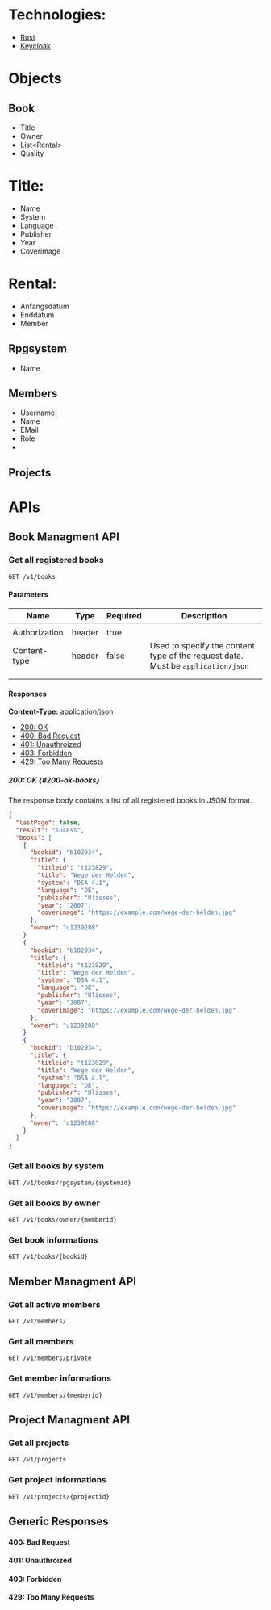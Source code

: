 # Technologies:
- [Rust](https://www.rust-lang.org/en-US/)
- [Keycloak](https://www.keycloak.org/index.html)

# Objects
## Book
- Title
- Owner
- List\<Rental\>
- Quality

# Title:
- Name
- System
- Language
- Publisher
- Year
- Coverimage
# Rental:
- Anfangsdatum
- Enddatum
- Member

## Rpgsystem
- Name

## Members
- Username
- Name
- EMail
- Role
-
## Projects



# APIs
## Book Managment API
### Get all registered books
```
GET /v1/books
```
#### Parameters
| Name | Type  | Required | Description |
|--------------|--------|----------|----------------------------------------------------------------------------------|
|  |  |  |
| Authorization | header | true |  |
| Content-type | header | false | Used to specify the content type of the request data. Must be `application/json` |
|  |  |  |  |
|  |  |  |  |
#### Responses
**Content-Type:** application/json
- [200: OK](#200-ok-books)
- [400: Bad Request](#400-bad-request)
- [401: Unauthroized](#401-unauthorized)
- [403: Forbidden](#403-forbidden)
- [429: Too Many Requests](#429-too-many-requests)

##### 200: OK {#200-ok-books}
The response body contains a list of all registered books in JSON format.
```json
{
  "lastPage": false,
  "result": "sucess",
  "books": [
    {
      "bookid": "b102934",
      "title": {
        "titleid": "t123829",
        "title": "Wege der Helden",
        "system": "DSA 4.1",
        "language": "DE",
        "publisher": "Ulisses",
        "year": "2007",
        "coverimage": "https://example.com/wege-der-helden.jpg"
      },
      "owner": "u1239288"
    }
    {
      "bookid": "b102934",
      "title": {
        "titleid": "t123829",
        "title": "Wege der Helden",
        "system": "DSA 4.1",
        "language": "DE",
        "publisher": "Ulisses",
        "year": "2007",
        "coverimage": "https://example.com/wege-der-helden.jpg"
      },
      "owner": "u1239288"
    }
    {
      "bookid": "b102934",
      "title": {
        "titleid": "t123829",
        "title": "Wege der Helden",
        "system": "DSA 4.1",
        "language": "DE",
        "publisher": "Ulisses",
        "year": "2007",
        "coverimage": "https://example.com/wege-der-helden.jpg"
      },
      "owner": "u1239288"
    }
  ]
}
```
### Get all books by system
```
GET /v1/books/rpgsystem/{systemid}
```
### Get all books by owner
```
GET /v1/books/owner/{memberid}
```
### Get book informations
```
GET /v1/books/{bookid}
```

## Member Managment API
### Get all active members
```
GET /v1/members/
```

### Get all members
```
GET /v1/members/private
```

### Get member informations
```
GET /v1/members/{memberid}
```

## Project Managment API
### Get all projects
```
GET /v1/projects
```
### Get project informations
```
GET /v1/projects/{projectid}
```

## Generic Responses
#### 400: Bad Request
#### 401: Unauthroized
#### 403: Forbidden
#### 429: Too Many Requests
